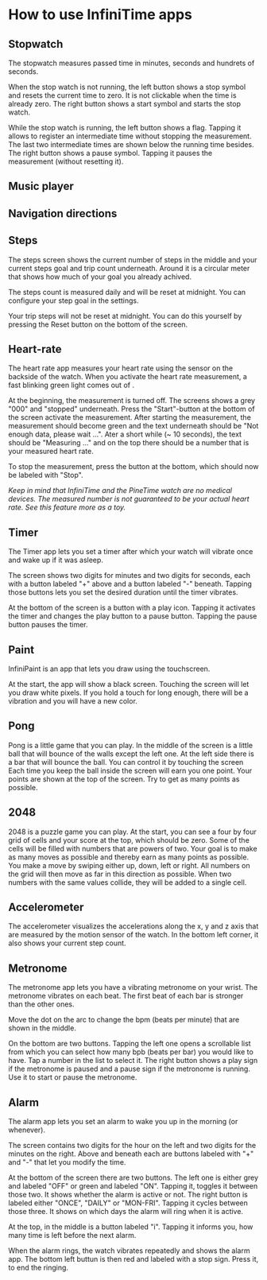 # How to use InfiniTime apps

## Stopwatch
The stopwatch measures passed time in minutes, seconds and hundrets of seconds.

When the stop watch is not running, the left button shows a stop symbol and resets the current time to zero. It is not clickable when the time is already zero.
The right button shows a start symbol and starts the stop watch.

While the stop watch is running, the left button shows a flag.
Tapping it allows to register an intermediate time without stopping the measurement. 
The last two intermediate times are shown below the running time besides.
The right button shows a pause symbol. Tapping it pauses the measurement (without resetting it).

## Music player

## Navigation directions

## Steps
The steps screen shows the current number of steps in the middle and your current steps goal and trip count underneath.
Around it is a circular meter that shows how much of your goal you already achived.

The steps count is measured daily and will be reset at midnight.
You can configure your step goal in the settings.

Your trip steps will not be reset at midnight.
You can do this yourself by pressing the Reset button on the bottom of the screen.

## Heart-rate
The heart rate app measures your heart rate using the sensor on the backside of the watch. When you activate the heart rate measurement, a fast blinking green light comes out of .

At the beginning, the measurement is turned off.
The screens shows a grey "000" and "stopped" underneath.
Press the "Start"-button at the bottom of the screen activate the measurement.
After starting the measurement, the measurement should become green and the text underneath should be "Not enough data, please wait ...". 
Ater a short while (~ 10 seconds), the text should be "Measuring ..." and on the top there should be a number that is your measured heart rate.

To stop the measurement, press the button at the bottom, which should now be labeled with "Stop".

*Keep in mind that InfiniTime and the PineTime watch are no medical devices. The measured number is not guaranteed to be your actual heart rate. See this feature more as a toy.*

## Timer
The Timer app lets you set a timer after which your watch will vibrate once and wake up if it was asleep.

The screen shows two digits for minutes and two digits for seconds, each with a button labeled "+" above and a button labeled "-" beneath.
Tapping those buttons lets you set the desired duration until the timer vibrates.

At the bottom of the screen is a button with a play icon.
Tapping it activates the timer and changes the play button to a pause button.
Tapping the pause button pauses the timer.

## Paint
InfiniPaint is an app that lets you draw using the touchscreen.

At the start, the app will show a black screen.
Touching the screen will let you draw white pixels.
If you hold a touch for long enough, there will be a vibration and you will have a new color.

## Pong
Pong is a little game that you can play.
In the middle of the screen is a little ball that will bounce of the walls except the left one.
At the left side there is a bar that will bounce the ball.
You can control it by touching the screen
Each time you keep the ball inside the screen will earn you one point.
Your points are shown at the top of the screen.
Try to get as many points as possible.

## 2048
2048 is a puzzle game you can play.
At the start, you can see a four by four grid of cells and your score at the top, which should be zero.
Some of the cells will be filled with numbers that are powers of two.
Your goal is to make as many moves as possible and thereby earn as many points as possible.
You make a move by swiping either up, down, left or right.
All numbers on the grid will then move as far in this direction as possible. 
When two numbers with the same values collide, they will be added to a single cell.

## Accelerometer
The accelerometer visualizes the accelerations along the x, y and z axis that are measured by the motion sensor of the watch.
In the bottom left corner, it also shows your current step count.

## Metronome
The metronome app lets you have a vibrating metronome on your wrist.
The metronome vibrates on each beat.
The first beat of each bar is stronger than the other ones.

Move the dot on the arc to change the bpm (beats per minute) that are shown in the middle.

On the bottom are two buttons.
Tapping the left one opens a scrollable list from which you can select how many bpb (beats per bar) you would like to have. 
Tap a number in the list to select it.
The right button shows a play sign if the metronome is paused and a pause sign if the metronome is running. 
Use it to start or pause the metronome.

## Alarm
The alarm app lets you set an alarm to wake you up in the morning (or whenever).

The screen contains two digits for the hour on the left and two digits for the minutes on the right.
Above and beneath each are buttons labeled with "+" and "-" that let you modify the time.

At the bottom of the screen there are two buttons.
The left one is either grey and labeled "OFF" or green and labeled "ON". Tapping it, toggles it between those two. It shows whether the alarm is active or not.
The right button is labeled either "ONCE", "DAILY" or "MON-FRI". Tapping it cycles between those three. It shows on which days the alarm will ring when it is active.

At the top, in the middle is a button labeled "i".
Tapping it informs you, how many time is left before the next alarm.

When the alarm rings, the watch vibrates repeatedly and shows the alarm app.
The bottom left buttun is then red and labeled with a stop sign.
Press it, to end the ringing.
